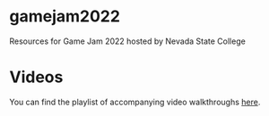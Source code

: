 # gamejam2022
Resources for Game Jam 2022 hosted by Nevada State College

# Videos

You can find the playlist of accompanying video walkthroughs [here](https://www.youtube.com/playlist?list=PLQTQDG8nyMPgZSBZJW4iX7aqVMczYXlQz). 
